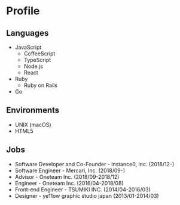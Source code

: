 # Profile

## Languages

- JavaScript
  - CoffeeScript
  - TypeScript
  - Node.js
  - React
- Ruby
  - Ruby on Rails
- Go

## Environments

- UNIX (macOS)
- HTML5

## Jobs

- Software Developer and Co-Founder - instance0, inc. (2018/12-)
- Software Engineer - Mercari, Inc. (2018/09-)
- Advisor - Oneteam Inc. (2018/09-2018/12)
- Engineer - Oneteam Inc. (2016/04-2018/08)
- Front-end Engineer - TSUMIKI INC. (2014/04-2016/03)
- Designer - ye11ow graphic studio japan (2013/01-2014/03)
